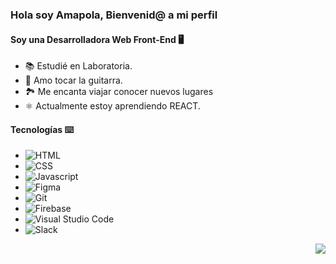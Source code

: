 ### Hola soy Amapola, Bienvenid@ a mi perfil
#### Soy una Desarrolladora Web Front-End 🖥️


- 📚 Estudié en Laboratoria.
- 🎸 Amo tocar la guitarra.
- 🏞️ Me encanta viajar  conocer nuevos lugares
- ⚛️ Actualmente estoy aprendiendo REACT.

#### Tecnologías ⌨️

- ![HTML](https://img.icons8.com/color/48/000000/html-5--v1.png) 
- ![CSS](https://img.icons8.com/color/48/000000/css3.png) 
- ![Javascript](https://img.icons8.com/color/48/000000/javascript--v1.png)
- ![Figma](https://img.icons8.com/color/48/000000/figma--v1.png)
- ![Git](https://img.icons8.com/color/48/000000/git.png)
- ![Firebase](https://img.icons8.com/color/48/000000/firebase.png) 
- ![Visual Studio Code](https://img.icons8.com/color/48/000000/visual-studio-code-2019.png)
- ![Slack](https://img.icons8.com/color/48/000000/slack-new.png)



<img src=https://www.freepik.com/premium-vector/cute-shiba-inu-dog-with-laptop-cartoon-icon-illustration_11759973.htm align = "right">

